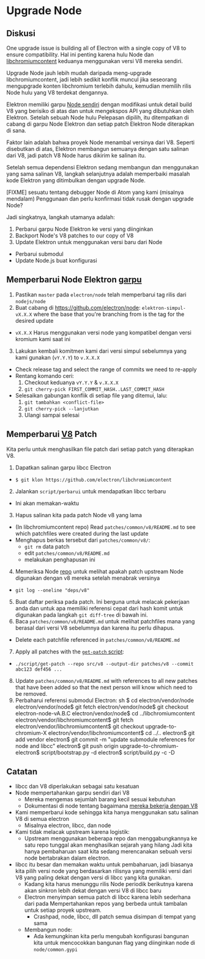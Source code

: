 # Upgrade Node

## Diskusi

One upgrade issue is building all of Electron with a single copy of V8 to ensure compatibility. Hal ini penting karena hulu Node dan [libchromiumcontent](upgrading-chromium.md) keduanya menggunakan versi V8 mereka sendiri.

Upgrade Node jauh lebih mudah daripada meng-upgrade libchromiumcontent, jadi lebih sedikit konflik muncul jika seseorang mengupgrade konten libchromium terlebih dahulu, kemudian memilih rilis Node hulu yang V8 terdekat dengannya.

Elektron memiliki garpu [Node sendiri](https://github.com/electron/node) dengan modifikasi untuk detail build V8 yang berisiko di atas dan untuk mengekspos API yang dibutuhkan oleh Elektron. Setelah sebuah Node hulu Pelepasan dipilih, itu ditempatkan di cabang di garpu Node Elektron dan setiap patch Elektron Node diterapkan di sana.

Faktor lain adalah bahwa proyek Node menambal versinya dari V8. Seperti disebutkan di atas, Elektron membangun semuanya dengan satu salinan dari V8, jadi patch V8 Node harus dikirim ke salinan itu.

Setelah semua dependensi Elektron sedang membangun dan menggunakan yang sama salinan V8, langkah selanjutnya adalah memperbaiki masalah kode Elektron yang ditimbulkan dengan upgrade Node.

[FIXME] sesuatu tentang debugger Node di Atom yang kami (misalnya mendalam) Penggunaan dan perlu konfirmasi tidak rusak dengan upgrade Node?

Jadi singkatnya, langkah utamanya adalah:

1. Perbarui garpu Node Elektron ke versi yang diinginkan
2. Backport Node's V8 patches to our copy of V8
3. Update Elektron untuk menggunakan versi baru dari Node 
  - Perbarui submodul
  - Update Node.js buat konfigurasi

## Memperbarui Node Elektron [garpu](https://github.com/electron/node)

1. Pastikan `master` pada `electron/node` telah memperbarui tag rilis dari `nodejs/node`
2. Buat cabang di https://github.com/electron/node: `elektron-simpul-vX.X.X` where the base that you're branching from is the tag for the desired update 
  - `vX.X.X` Harus menggunakan versi node yang kompatibel dengan versi kromium kami saat ini
3. Lakukan kembali komitmen kami dari versi simpul sebelumnya yang kami gunakan (`vY.Y.Y`) to `v.X.X.X` 
  - Check release tag and select the range of commits we need to re-apply
  - Rentang komando ceri: 
    1. Checkout keduanya `vY.Y.Y` & `v.X.X.X`
    2. `git cherry-pick FIRST_COMMIT_HASH..LAST_COMMIT_HASH`
  - Selesaikan gabungan konflik di setiap file yang ditemui, lalu: 
    1. `git tambahkan <conflict-file>`
    2. `git cherry-pick --lanjutkan`
    3. Ulangi sampai selesai

## Memperbarui [V8](https://github.com/electron/node/src/V8) Patch

Kita perlu untuk menghasilkan file patch dari setiap patch yang diterapkan V8.

1. Dapatkan salinan garpu libcc Electron 
  - `$ git klon https://github.com/electron/libchromiumcontent`
2. Jalankan `script/perbarui` untuk mendapatkan libcc terbaru 
  - Ini akan memakan-waktu
3. Hapus salinan kita pada patch Node v8 yang lama 
  - (In libchromiumcontent repo) Read `patches/common/v8/README.md` to see which patchfiles were created during the last update
  - Menghapus berkas tersebut dari `patches/common/v8/`: 
    - `git rm` data patch
    - edit `patches/common/v8/README.md`
    - melakukan penghapusan ini
4. Memeriksa Node [repo](https://github.com/electron/node) untuk melihat apakah patch upstream Node digunakan dengan v8 mereka setelah menabrak versinya 
  - `git log --oneline "deps/v8"`
5. Buat daftar periksa pada patch. Ini berguna untuk melacak pekerjaan anda dan untuk apa memiliki referensi cepat dari hash komit untuk digunakan pada langkah `git diff-tree` di bawah ini.
6. Baca `patches/common/v8/README.md` untuk melihat patchfiles mana yang berasal dari versi V8 sebelumnya dan karena itu perlu dihapus. 
  - Delete each patchfile referenced in `patches/common/v8/README.md`
7. Apply all patches with the [`get-patch` script](https://github.com/electron/libchromiumcontent/blob/master/script/README.md#get-patch): 
  - `./script/get-patch --repo src/v8 --output-dir patches/v8 --commit abc123 def456 ...`
8. Update `patches/common/v8/README.md` with references to all new patches that have been added so that the next person will know which need to be removed.
9. Perbaharui referensi submodul Electron: 
      sh
      $ cd electron/vendor/node
      electron/vendor/node$ git fetch
      electron/vendor/node$ git checkout electron-node-vA.B.C
      electron/vendor/node$ cd ../libchromiumcontent
      electron/vendor/libchromiumcontent$ git fetch
      electron/vendor/libchromiumcontent$ git checkout upgrade-to-chromium-X
      electron/vendor/libchromiumcontent$ cd ../..
      electron$ git add vendor
      electron$ git commit -m "update submodule references for node and libcc"
      electron$ git push origin upgrade-to-chromium-<VERSION>
      electron$ script/bootstrap.py -d
      electron$ script/build.py -c -D

## Catatan

- libcc dan V8 diperlakukan sebagai satu kesatuan
- Node mempertahankan garpu sendiri dari V8 
  - Mereka mengemas sejumlah barang kecil sesuai kebutuhan
  - Dokumentasi di node tentang bagaimana [mereka bekerja dengan V8](https://nodejs.org/api/v8.html)
- Kami memperbarui kode sehingga kita hanya menggunakan satu salinan V8 di semua electron 
  - Misalnya electron, libcc, dan node
- Kami tidak melacak upstream karena logistik: 
  - Upstream menggunakan beberapa repo dan menggabungkannya ke satu repo tunggal akan menghasilkan sejarah yang hilang Jadi kita hanya pembaharuan saat kita sedang merencanakan sebuah versi node bertabrakan dalam electron.
- libcc itu besar dan memakan waktu untuk pembaharuan, jadi biasanya kita pilih versi node yang berdasarkan rilisnya yang memiliki versi dari V8 yang paling dekat dengan versi di libcc yang kita gunakan. 
  - Kadang kita harus menunggu rilis Node periodik berikutnya karena akan sinkron lebih dekat dengan versi V8 di libcc baru
  - Electron menyimpan semua patch di libcc karena lebih sederhana dari pada Mempertahankan repos yang berbeda untuk tambalan untuk setiap proyek upstream. 
    - Crashpad, node, libcc, dll patch semua disimpan di tempat yang sama
  - Membangun node: 
    - Ada kemungkinan kita perlu mengubah konfigurasi bangunan kita untuk mencocokkan bangunan flag yang diinginkan node di `node/common.gypi`